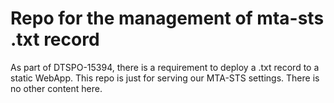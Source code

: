 # Repo for the management of mta-sts .txt record

As part of DTSPO-15394, there is a requirement to deploy a .txt record to a static WebApp. This repo is just for serving our MTA-STS settings.  There is no other content here.
